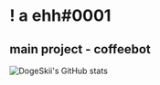 # ! a ehh#0001
## main project - coffeebot 

![DogeSkii's GitHub stats](https://github-readme-stats.vercel.app/api?username=DogeSkii&count_private=true&show_icons=true&theme=dark) 
